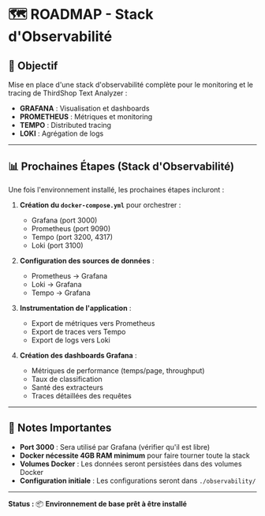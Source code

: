 # 🗺️ ROADMAP - Stack d'Observabilité

## 🎯 Objectif

Mise en place d'une stack d'observabilité complète pour le monitoring et le tracing de ThirdShop Text Analyzer :

- **GRAFANA** : Visualisation et dashboards
- **PROMETHEUS** : Métriques et monitoring
- **TEMPO** : Distributed tracing
- **LOKI** : Agrégation de logs

---
## 📊 Prochaines Étapes (Stack d'Observabilité)

Une fois l'environnement installé, les prochaines étapes incluront :

1. **Création du `docker-compose.yml`** pour orchestrer :
   - Grafana (port 3000)
   - Prometheus (port 9090)
   - Tempo (port 3200, 4317)
   - Loki (port 3100)

2. **Configuration des sources de données** :
   - Prometheus → Grafana
   - Loki → Grafana
   - Tempo → Grafana

3. **Instrumentation de l'application** :
   - Export de métriques vers Prometheus
   - Export de traces vers Tempo
   - Export de logs vers Loki

4. **Création des dashboards Grafana** :
   - Métriques de performance (temps/page, throughput)
   - Taux de classification
   - Santé des extracteurs
   - Traces détaillées des requêtes

---

## 📝 Notes Importantes

- **Port 3000** : Sera utilisé par Grafana (vérifier qu'il est libre)
- **Docker nécessite 4GB RAM minimum** pour faire tourner toute la stack
- **Volumes Docker** : Les données seront persistées dans des volumes Docker
- **Configuration initiale** : Les configurations seront dans `./observability/`

---

**Status :** 📦 **Environnement de base prêt à être installé**